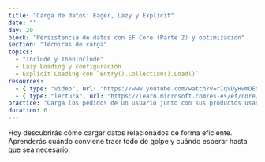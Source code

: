 ```yaml
---
title: "Carga de datos: Eager, Lazy y Explicit"
date: ""
day: 20
block: "Persistencia de datos con EF Core (Parte 2) y optimización"
section: "Técnicas de carga"
topics:
  - "Include y ThenInclude"
  - Lazy Loading y configuración
  - Explicit Loading con `Entry().Collection().Load()`
resources:
  - { type: "video", url: "https://www.youtube.com/watch?v=rIqVDyHwmDE&t=3300s" }
  - { type: "lectura", url: "https://learn.microsoft.com/es-es/ef/core/querying/related-data/" }
practice: "Carga los pedidos de un usuario junto con sus productos usando Eager y Lazy Loading."
duration: 6
---
```


Hoy descubrirás cómo cargar datos relacionados de forma eficiente. Aprenderás cuándo conviene traer todo de golpe y cuándo esperar hasta que sea necesario.